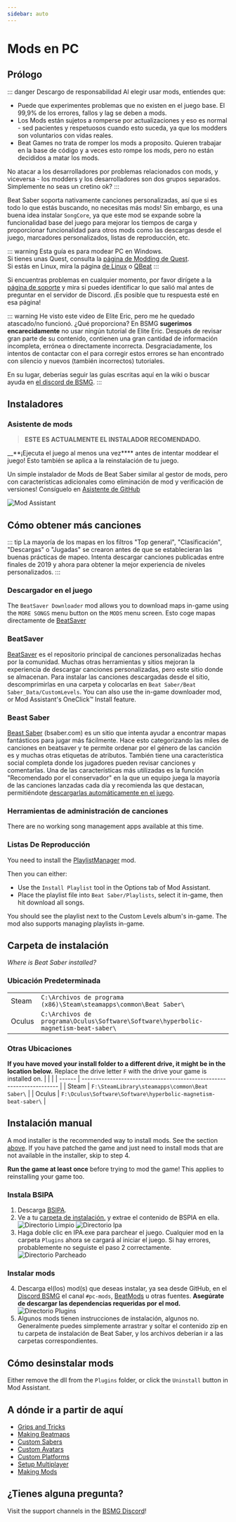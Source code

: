 ```yaml
---
sidebar: auto
---
```


# Mods en PC

## Prólogo

::: danger Descargo de responsabilidad Al elegir usar mods, entiendes que:

* Puede que experimentes problemas que no existen en el juego base. El 99,9% de los errores, fallos y lag se deben a mods.
* Los Mods están sujetos a romperse por actualizaciones y eso es normal - sed pacientes y respetuosos cuando esto suceda, ya que los modders son voluntarios con vidas reales.
* Beat Games no trata de romper los mods a proposito. Quieren trabajar en la base de código y a veces esto rompe los mods, pero no están decididos a matar los mods.

No atacar a los desarrolladores por problemas relacionados con mods, y viceversa - los modders y los desarrolladores son dos grupos separados. Simplemente no seas un cretino ok? :::

Beat Saber soporta nativamente canciones personalizadas, así que si es todo lo que estás buscando, no necesitas más mods! Sin embargo, es una buena idea instalar `SongCore`, ya que este mod se expande sobre la funcionalidad base del juego para mejorar los tiempos de carga y proporcionar funcionalidad para otros mods como las descargas desde el juego, marcadores personalizados, listas de reproducción, etc.

::: warning Esta guía es para modear PC en Windows.  
Si tienes unas Quest, consulta la [página de Modding de Quest](/quest-modding.md).  
Si estás en Linux, mira la página [de Linux](/modding/linux.md) o [QBeat](https://github.com/geefr/beatsaber-linux-goodies/blob/master/README.md) :::

Si encuentras problemas en cualquier momento, por favor dirígete a la [página de soporte](./support) y mira si puedes identificar lo que salió mal antes de preguntar en el servidor de Discord. ¡Es posible que tu respuesta esté en esa página!

::: warning He visto este video de Elite Eric, pero me he quedado atascado/no funcionó. ¿Qué proporciona? En BSMG **sugerimos encarecidamente** no usar ningún tutorial de Elite Eric. Después de revisar gran parte de su contenido, contienen una gran cantidad de información incompleta, errónea o directamente incorrecta. Desgraciadamente, los intentos de contactar con el para corregir estos errores se han encontrado con silencio y nuevos (también incorrectos) tutoriales.

En su lugar, deberías seguir las guías escritas aquí en la wiki o buscar ayuda en [el discord de BSMG](https://discord.gg/beatsabermods). :::

## Instaladores

### Asistente de mods
> **ESTE ES ACTUALMENTE EL INSTALADOR RECOMENDADO.**

__**¡Ejecuta el juego al menos una vez**** antes de intentar moddear el juego! Esto también se aplica a la reinstalación de tu juego.

Un simple instalador de Mods de Beat Saber similar al gestor de mods, pero con características adicionales como eliminación de mod y verificación de versiones! Consíguelo en [Asistente de GitHub](https://github.com/Assistant/ModAssistant/releases/latest)

![Mod Assistant](~@images/beginners-guide/modassistant.png)

## Cómo obtener más canciones
::: tip La mayoría de los mapas en los filtros "Top general", "Clasificación", "Descargas" o "Jugadas" se crearon antes de que se establecieran las buenas prácticas de mapeo. Intenta descargar canciones publicadas entre finales de 2019 y ahora para obtener la mejor experiencia de niveles personalizados. :::

### Descargador en el juego
The `BeatSaver Downloader` mod allows you to download maps in-game using the `MORE SONGS` menu button on the `MODS` menu screen. Esto coge mapas directamente de [BeatSaver](https://beatsaver.com)

### BeatSaver
[BeatSaver](https://beatsaver.com) es el repositorio principal de canciones personalizadas hechas por la comunidad. Muchas otras herramientas y sitios mejoran la experiencia de descargar canciones personalizadas, pero este sitio donde se almacenan. Para instalar las canciones descargadas desde el sitio, descomprimirlas en una carpeta y colocarlas en `Beat Saber/Beat Saber_Data/CustomLevels`. You can also use the in-game downloader mod, or Mod Assistant's OneClick™ Install feature.

### Beast Saber
[Beast Saber](https://www.bsaber.com) (bsaber.com) es un sitio que intenta ayudar a encontrar mapas fantásticos para jugar más fácilmente. Hace esto categorizando las miles de canciones en beatsaver y te permite ordenar por el género de las canción es y muchas otras etiquetas de atributos. También tiene una característica social completa donde los jugadores pueden revisar canciones y comentarlas. Una de las características más utilizadas es la función "Recomendado por el conservador" en la que un equipo juega la mayoría de las canciones lanzadas cada día y recomienda las que destacan, permitiéndote [descargarlas automáticamente en el juego](https://bsaber.com/beatsync/).

### Herramientas de administración de canciones

There are no working song management apps available at this time.

### Listas De Reproducción
You need to install the [PlaylistManager](https://github.com/rithik-b/PlaylistManager/releases/latest) mod.

Then you can either:

* Use the `Install Playlist` tool in the Options tab of Mod Assistant.
* Place the playlist file into `Beat Saber/Playlists`, select it in-game, then hit download all songs.

You should see the playlist next to the Custom Levels album's in-game. The mod also supports managing playlists in-game.

## Carpeta de instalación
_Where is Beat Saber installed?_

### Ubicación Predeterminada
|        |                                                                                             |
| ------ | ------------------------------------------------------------------------------------------- |
| Steam  | `C:\Archivos de programa (x86)\Steam\steamapps\common\Beat Saber\`                  |
| Oculus | `C:\Archivos de programa\Oculus\Software\Software\hyperbolic-magnetism-beat-saber\` |

### Otras Ubicaciones
**If you have moved your install folder to a different drive, it might be in the location below.** Replace the drive letter `F` with the drive your game is installed on.
|        |                                                                       |
| ------ | --------------------------------------------------------------------- |
| Steam  | `F:\SteamLibrary\steamapps\common\Beat Saber\`                 |
| Oculus | `F:\Oculus\Software\Software\hyperbolic-magnetism-beat-saber\` |

## Instalación manual
A mod installer is the recommended way to install mods. See the section [above](#installers). If you have patched the game and just need to install mods that are not available in the installer, skip to step 4.

**Run the game at least once** before trying to mod the game! This applies to reinstalling your game too.

### Instala BSIPA

1. Descarga [BSIPA](https://github.com/bsmg/BeatSaber-IPA-Reloaded/releases).
2. Ve a tu [carpeta de instalación.](#install-folder) y extrae el contenido de BSPIA en ella. ![Directorio Limpio](~@images/beginners-guide/directory-clean.png "Directorio Limpio") ![Directorio lpa](~@images/beginners-guide/directory-ipa.png "Directorio Ipa")
3. Haga doble clic en IPA.exe para parchear el juego. Cualquier mod en la carpeta `Plugins` ahora se cargará al iniciar el juego. Si hay errores, probablemente no seguiste el paso 2 correctamente. ![Directorio Parcheado](~@images/beginners-guide/directory-patched.png "Directorio Parcheado")

### Instalar mods

4. Descarga el(los) mod(s) que deseas instalar, ya sea desde GitHub, en el [Discord BSMG](https://discord.com/invite/beatsabermods) el canal `#pc-mods`,  [BeatMods](https://beatmods.com/#/mods) u otras fuentes. **Asegúrate de descargar las dependencias requeridas por el mod.** ![Directorio Plugins](~@images/beginners-guide/directory-plugins.png "Directorio Plugins")
5. Algunos mods tienen instrucciones de instalación, algunos no. Generalmente puedes simplemente arrastrar y soltar el contenido zip en tu carpeta de instalación de Beat Saber, y los archivos deberían ir a las carpetas correspondientes.

## Cómo desinstalar mods
Either remove the dll from the `Plugins` folder, or click the `Uninstall` button in Mod Assistant.

## A dónde ir a partir de aquí

* [Grips and Tricks](./grips-and-tricks.md)
* [Making Beatmaps](/mapping/)
* [Custom Sabers](/models/custom-sabers.md)
* [Custom Avatars](/models/custom-avatars.md)
* [Custom Platforms](/models/custom-platforms.md)
* [Setup Multiplayer](https://bs.assistant.moe/Multiplayer/)
* [Making Mods](/modding/)

## ¿Tienes alguna pregunta?
Visit the support channels in the [BSMG Discord](https://discord.gg/beatsabermods)!
